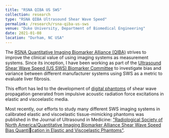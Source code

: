 ```yaml
---
title: "RSNA QIBA US SWS"
collection: research
type: "RSNA QIBA Ultrasound Shear Wave Speed"
permalink: /research/rsna-qiba-us-sws
venue: "Duke University, Department of Biomedical Engineering"
date: 2021-01-08
location: "Durham, NC USA"
---
```


The [RSNA Quantitative Imaging Biomarker Alliance (QIBA)](https://www.rsna.org/research/quantitative-imaging-biomarkers-alliance) strives to improve the clinical value of using imaging systems as measurement systems.  Since its inception, I have been working as part of the [Ultrasound Shear Wave Speed (US SWS) Biomarker Committee](https://qibawiki.rsna.org/index.php/Ultrasound_SWS_Biomarker_Ctte) to investigate bias and variance between different manufacturer systems using SWS as a metric to evaluate liver fibrosis.

This effort has led to the development of [digital phantoms](https://github.com/RSNA-QIBA-US-SWS/QIBA-DigitalPhantoms) of shear wave propagation generated from impulsive acoustic radiation force excitations in elastic and viscoelastic media.

Most recently, our efforts to study many different SWS imaging systems in calibrated elastic and viscoelastic tissue-mimicking phantoms was published in the Journal of Ultrasound in Medicine: ["Radiological Society of North America/Quantitative Imaging Biomarker Alliance Shear Wave Speed Bias Quantication in Elastic and Viscoelastic Phantoms"](https://onlinelibrary.wiley.com/doi/epdf/10.1002/jum.15609).